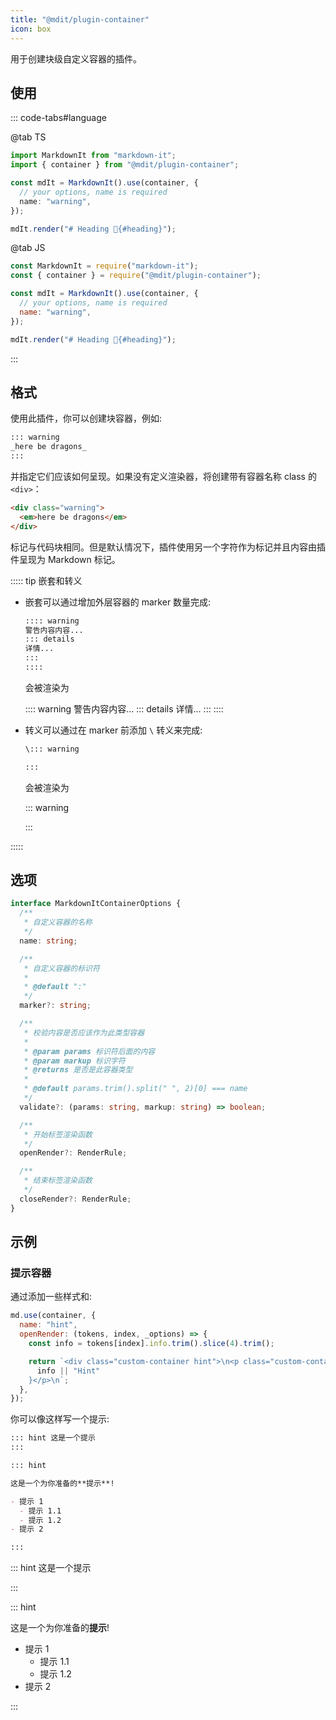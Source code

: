 ```yaml
---
title: "@mdit/plugin-container"
icon: box
---
```


用于创建块级自定义容器的插件。

<!-- more -->

## 使用

::: code-tabs#language

@tab TS

```ts
import MarkdownIt from "markdown-it";
import { container } from "@mdit/plugin-container";

const mdIt = MarkdownIt().use(container, {
  // your options, name is required
  name: "warning",
});

mdIt.render("# Heading 🎉{#heading}");
```

@tab JS

```js
const MarkdownIt = require("markdown-it");
const { container } = require("@mdit/plugin-container");

const mdIt = MarkdownIt().use(container, {
  // your options, name is required
  name: "warning",
});

mdIt.render("# Heading 🎉{#heading}");
```

:::

## 格式

使用此插件，你可以创建块容器，例如:

```md
::: warning
_here be dragons_
:::
```

并指定它们应该如何呈现。如果没有定义渲染器，将创建带有容器名称 class 的 `<div>`：

```html
<div class="warning">
  <em>here be dragons</em>
</div>
```

标记与代码块相同。但是默认情况下，插件使用另一个字符作为标记并且内容由插件呈现为 Markdown 标记。

::::: tip 嵌套和转义

- 嵌套可以通过增加外层容器的 marker 数量完成:

  ```md
  :::: warning
  警告内容内容...
  ::: details
  详情...
  :::
  ::::
  ```

  会被渲染为

  :::: warning
  警告内容内容...
  ::: details
  详情...
  :::
  ::::

- 转义可以通过在 marker 前添加 `\` 转义来完成:

  ```md
  \::: warning

  :::
  ```

  会被渲染为

  \::: warning

  :::

:::::

## 选项

```ts
interface MarkdownItContainerOptions {
  /**
   * 自定义容器的名称
   */
  name: string;

  /**
   * 自定义容器的标识符
   *
   * @default ":"
   */
  marker?: string;

  /**
   * 校验内容是否应该作为此类型容器
   *
   * @param params 标识符后面的内容
   * @param markup 标识字符
   * @returns 是否是此容器类型
   *
   * @default params.trim().split(" ", 2)[0] === name
   */
  validate?: (params: string, markup: string) => boolean;

  /**
   * 开始标签渲染函数
   */
  openRender?: RenderRule;

  /**
   * 结束标签渲染函数
   */
  closeRender?: RenderRule;
}
```

## 示例

### 提示容器

通过添加一些样式和:

```js
md.use(container, {
  name: "hint",
  openRender: (tokens, index, _options) => {
    const info = tokens[index].info.trim().slice(4).trim();

    return `<div class="custom-container hint">\n<p class="custom-container-title">${
      info || "Hint"
    }</p>\n`;
  },
});
```

你可以像这样写一个提示:

```md
::: hint 这是一个提示
:::

::: hint

这是一个为你准备的**提示**!

- 提示 1
  - 提示 1.1
  - 提示 1.2
- 提示 2

:::
```

::: hint 这是一个提示

:::

::: hint

这是一个为你准备的**提示**!

- 提示 1
  - 提示 1.1
  - 提示 1.2
- 提示 2

:::
